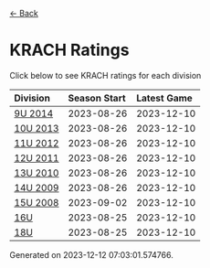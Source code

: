 [<- Back](../readme.md)
# KRACH Ratings
Click below to see KRACH ratings for each division

| Division | Season Start | Latest Game |
| :-- | :-- | :-- |
| [9U 2014](9U-2014-ratings.md) | 2023-08-26 | 2023-12-10 |
| [10U 2013](10U-2013-ratings.md) | 2023-08-26 | 2023-12-10 |
| [11U 2012](11U-2012-ratings.md) | 2023-08-26 | 2023-12-10 |
| [12U 2011](12U-2011-ratings.md) | 2023-08-26 | 2023-12-10 |
| [13U 2010](13U-2010-ratings.md) | 2023-08-26 | 2023-12-10 |
| [14U 2009](14U-2009-ratings.md) | 2023-08-26 | 2023-12-10 |
| [15U 2008](15U-2008-ratings.md) | 2023-09-02 | 2023-12-10 |
| [16U](16U-ratings.md) | 2023-08-25 | 2023-12-10 |
| [18U](18U-ratings.md) | 2023-08-25 | 2023-12-10 |

Generated on 2023-12-12 07:03:01.574766.
